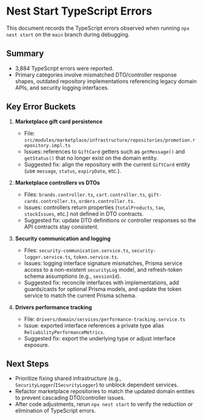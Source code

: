 # Nest Start TypeScript Errors

This document records the TypeScript errors observed when running `npx nest start` on the `main` branch during debugging.

## Summary
- 3,884 TypeScript errors were reported.
- Primary categories involve mismatched DTO/controller response shapes, outdated repository implementations referencing legacy domain APIs, and security logging interfaces.

## Key Error Buckets
1. **Marketplace gift card persistence**
   - File: `src/modules/marketplace/infrastructure/repositories/promotion.repository.impl.ts`
   - Issues: references to `GiftCard` getters such as `getMessage()` and `getStatus()` that no longer exist on the domain entity.
   - Suggested fix: align the repository with the current `GiftCard` entity (use `message`, `status`, `expiryDate`, etc.).

2. **Marketplace controllers vs DTOs**
   - Files: `brands.controller.ts`, `cart.controller.ts`, `gift-cards.controller.ts`, `orders.controller.ts`.
   - Issues: controllers return properties (`totalProducts`, `tax`, `stockIssues`, etc.) not defined in DTO contracts.
   - Suggested fix: update DTO definitions or controller responses so the API contracts stay consistent.

3. **Security communication and logging**
   - Files: `security-communication.service.ts`, `security-logger.service.ts`, `token.service.ts`.
   - Issues: logging interface signature mismatches, Prisma service access to a non-existent `securityLog` model, and refresh-token schema assumptions (e.g., `sessionId`).
   - Suggested fix: reconcile interfaces with implementations, add guards/casts for optional Prisma models, and update the token service to match the current Prisma schema.

4. **Drivers performance tracking**
   - File: `drivers/domain/services/performance-tracking.service.ts`
   - Issue: exported interface references a private type alias `ReliabilityPerformanceMetrics`.
   - Suggested fix: export the underlying type or adjust interface exposure.

## Next Steps
- Prioritize fixing shared infrastructure (e.g., `SecurityLogger`/`ISecurityLogger`) to unblock dependent services.
- Refactor marketplace repositories to match the updated domain entities to prevent cascading DTO/controller issues.
- After code adjustments, rerun `npx nest start` to verify the reduction or elimination of TypeScript errors.
